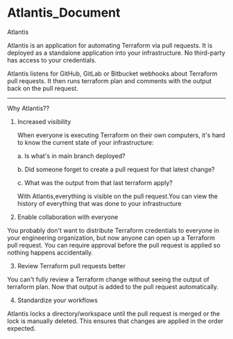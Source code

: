 # Atlantis_Document
Atlantis

Atlantis is an application for automating Terraform via pull requests. It is deployed as a standalone application into your infrastructure. No third-party has access to your credentials.

Atlantis listens for GitHub, GitLab or Bitbucket webhooks about Terraform pull requests. It then runs terraform plan and comments with the output back on the pull request.

__________________________________________________________________________________________________________________________________
 Why Atlantis??

1. Increased visibility

   When everyone is executing Terraform on their own computers, it's hard to know the current state of your infrastructure:
  
   a. Is what's in main branch deployed?
   
   b. Did someone forget to create a pull request for that latest change?
  
   c. What was the output from that last terraform apply?
  
   With Atlantis,everything is visible on the pull request.You can view the history of everything that was done to your infrastructure
  
 2. Enable collaboration with everyone
  
   You probably don't want to distribute Terraform credentials to everyone in your engineering organization, but now anyone can open up a Terraform pull request.
   You can require approval before the pull request is applied so nothing happens accidentally.
  
 3. Review Terraform pull requests better
  
   You can't fully review a Terraform change without seeing the output of terraform plan. Now that output is added to the pull request automatically.

 4. Standardize your workflows
  
   Atlantis locks a directory/workspace until the pull request is merged or the lock is manually deleted. This ensures that changes are applied in the order expected.

